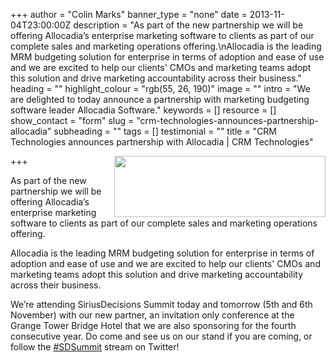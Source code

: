 +++
author = "Colin Marks"
banner_type = "none"
date = 2013-11-04T23:00:00Z
description = "As part of the new partnership we will be offering Allocadia’s enterprise marketing software to clients as part of our complete sales and marketing operations offering.\nAllocadia is the leading MRM budgeting solution for enterprise in terms of adoption and ease of use and we are excited to help our clients' CMOs and marketing teams adopt this solution and drive marketing accountability across their business."
heading = ""
highlight_colour = "rgb(55, 26, 190)"
image = ""
intro = "We are delighted to today announce a partnership with marketing budgeting software leader Allocadia Software."
keywords = []
resource = []
show_contact = "form"
slug = "crm-technologies-announces-partnership-allocadia"
subheading = ""
tags = []
testimonial = ""
title = "CRM Technologies announces partnership with Allocadia | CRM Technologies"

+++
<img style="float: right; margin-top: 0; margin-left: 10px;" src="/sites/default/files/Allocadia.jpg" alt="" width="338" height="98">

As part of the new partnership we will be offering Allocadia’s enterprise marketing software to clients as part of our complete sales and marketing operations offering.

Allocadia is the leading MRM budgeting solution for enterprise in terms of adoption and ease of use and we are excited to help our clients' CMOs and marketing teams adopt this solution and drive marketing accountability across their business.

We’re attending SiriusDecisions Summit today and tomorrow (5th and 6th November) with our new partner, an invitation only conference at the Grange Tower Bridge Hotel that we are also sponsoring for the fourth consecutive year. Do come and see us on our stand if you are coming, or follow the [#SDSummit](https://twitter.com/search?q=%23SDSummit&src=savs) stream on Twitter!